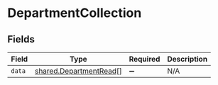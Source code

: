 # DepartmentCollection


## Fields

| Field                                                                   | Type                                                                    | Required                                                                | Description                                                             |
| ----------------------------------------------------------------------- | ----------------------------------------------------------------------- | ----------------------------------------------------------------------- | ----------------------------------------------------------------------- |
| `data`                                                                  | [shared.DepartmentRead](../../../sdk/models/shared/departmentread.md)[] | :heavy_minus_sign:                                                      | N/A                                                                     |